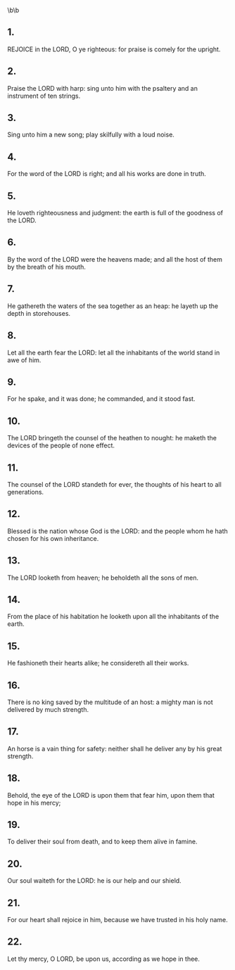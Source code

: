 \b\b
## 1.
REJOICE in the LORD, O ye righteous: for praise is comely for the upright.
## 2.
Praise the LORD with harp: sing unto him with the psaltery and an instrument of ten strings.
## 3.
Sing unto him a new song; play skilfully with a loud noise.
## 4.
For the word of the LORD is right; and all his works are done in truth.
## 5.
He loveth righteousness and judgment: the earth is full of the goodness of the LORD.
## 6.
By the word of the LORD were the heavens made; and all the host of them by the breath of his mouth.
## 7.
He gathereth the waters of the sea together as an heap: he layeth up the depth in storehouses.
## 8.
Let all the earth fear the LORD: let all the inhabitants of the world stand in awe of him.
## 9.
For he spake, and it was done; he commanded, and it stood fast.
## 10.
The LORD bringeth the counsel of the heathen to nought: he maketh the devices of the people of none effect.
## 11.
The counsel of the LORD standeth for ever, the thoughts of his heart to all generations.
## 12.
Blessed is the nation whose God is the LORD: and the people whom he hath chosen for his own inheritance.
## 13.
The LORD looketh from heaven; he beholdeth all the sons of men.
## 14.
From the place of his habitation he looketh upon all the inhabitants of the earth.
## 15.
He fashioneth their hearts alike; he considereth all their works.
## 16.
There is no king saved by the multitude of an host: a mighty man is not delivered by much strength.
## 17.
An horse is a vain thing for safety: neither shall he deliver any by his great strength.
## 18.
Behold, the eye of the LORD is upon them that fear him, upon them that hope in his mercy;
## 19.
To deliver their soul from death, and to keep them alive in famine.
## 20.
Our soul waiteth for the LORD: he is our help and our shield.
## 21.
For our heart shall rejoice in him, because we have trusted in his holy name.
## 22.
Let thy mercy, O LORD, be upon us, according as we hope in thee.
